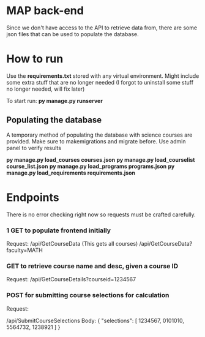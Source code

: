 # MAP back-end

Since we don't have access to the API to retrieve data from, there are some json files that can be used to populate the database.  


# How to run

Use the **requirements.txt** stored with any virtual environment. Might include some extra stuff that are no longer needed (I forgot to uninstall some stuff no longer needed, will fix later)

To start run: **py manage.py runserver**

## Populating the database

A temporary method of populating the database with science courses are provided.  Make sure to makemigrations and migrate before. Use admin panel to verify results

 **py manage.py load_courses courses.json**
 **py manage.py load_courselist course_list.json**
 **py manage.py load_programs programs.json**
 **py manage.py load_requirements requirements.json**

# Endpoints

There is no error checking right now so requests must be crafted carefully. 

### 1 GET to populate frontend initially

Request:
/api/GetCourseData (This gets all courses)
/api/GetCourseData?faculty=MATH


### GET to retrieve course name and desc, given a course ID

Request:
/api/GetCourseDetails?courseid=1234567


### POST for submitting course selections for calculation
Request:

/api/SubmitCourseSelections
Body:
{
	"selections": [
		1234567,
		0101010,
		5564732,
		1238921
	]
}

